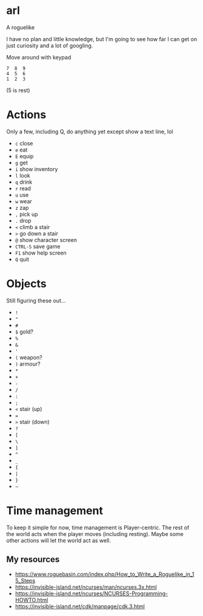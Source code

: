 # arl
A roguelike

I have no plan and little knowledge, but I'm going to see how far I can get on just curiosity and a lot of googling.

Move around with keypad
```
7  8  9
4  5  6
1  2  3
```
(5 is rest)

# Actions
Only a few, including Q, do anything yet except show a text line, lol

- `c` close
- `e` eat
- `E` equip
- `g` get
- `i` show inventory
- `l` look
- `q` drink
- `r` read
- `u` use
- `w` wear
- `z` zap
- `,` pick up
- `.` drop
- `<` climb a stair
- `>` go down a stair
- `@` show character screen
- `CTRL-S` save game
- `F1` show help screen
- `Q` quit

# Objects
Still figuring these out...
- `!`
- `"`
- `#`
- `$` gold?
- `%`
- `&`
- `'`
- `(` weapon?
- `)` armour?
- `*`
- `+`
- `-`
- `/`
- `:`
- `;`
- `<` stair (up)
- `=`
- `>` stair (down)
- `?`
- `[`
- `\`
- `]`
- `^`
- `_`
- `{`
- `|`
- `}`
- `~`

# Time management
To keep it simple for now, time management is Player-centric. The rest of the world acts when the player moves (including resting). Maybe some other actions will let the world act as well.

## My resources

- https://www.roguebasin.com/index.php/How_to_Write_a_Roguelike_in_15_Steps
- https://invisible-island.net/ncurses/man/ncurses.3x.html
- https://invisible-island.net/ncurses/NCURSES-Programming-HOWTO.html
- https://invisible-island.net/cdk/manpage/cdk.3.html
